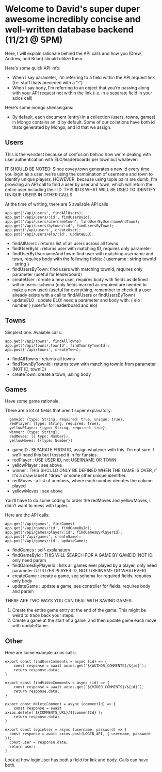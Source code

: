# Welcome to David's super duper awesome incredibly concise and well-written database backend (11/21 @ 5PM)

Here, I will explain rationale behind the API calls and how you (Drew, Andrew, and Brian) should utilize them.

Here's some quick API info:
- When I say parameter, I'm referring to a field within the API request link (i.e. stuff thats preceded with a ":")
- When I say body, I'm referring to an object that you're passing along with your API request not within the link (i.e. in a separate field in your axios call)

Here's some mongo shenanigans:
- By default, each document (entry) in a collection (users, towns, games) in Mongo contains an id by default. Some of our colletions have both id thats generated by Mongo, and id that we assign.

## Users

This is the weirdest because of confusion behind how we're dealing with user authentication with ELO/leaderboards per town but whatever:

IT SHOULD BE NOTED: Since covey.town generates a new id every time you login as a user, we're using the combination of username and town to identify unique players. HOWEVER, because using tuple pairs are dumb, I'm providing an API call to find a user by user and town, which will return the entire user including their ID. THIS ID IS WHAT WILL BE USED TO IDENTIFY UNIQUE USERS IN OTHER CALLS.

At the time of writing, there are 5 available API calls

    app.get('/api/users', findAllUsers);
    app.get('/api/users/:id', findUserById);
    app.get('/api/users/usernametown', findUserByUsernameAndTown);
    app.get('/api/users/bytown/:id', findUsersByTown);
    app.post('/api/users', createUser);
    app.put('/api/users/elo/:id', updateELO);
    
- findAllUsers : returns list of all users across all towns
- findUserById : returns user with matching ID, requires only parameter
- findUserByUsernameAndTown: find user with matching username and town, requires body with the following fields:
{
    username : string
    townId : string
}
- findUsersByTown: find users with matching townId, requires only parameter (useful for leaderboard)
- createUser : create a new user, requires body with fields as defined within users-schema (only fields marked as required are needed to make a new user) (useful for everything, remember to check if a user already exists with a call to findAllUsers or findUsersByTown)
- updateELO : update ELO! need a parameter and body with: { elo : number } (userful for leaderboard and elo)

## Towns

Simplest one. Avaiable calls:

    app.get('/api/towns', findAllTowns)
    app.get('/api/towns/:townId', findTownByTownId);
    app.post('/api/towns', createTown);

- findAllTowns : returns all towns
- findTownByTownId : returns town with matching townId from parameter (NOT ID, townID)
- createTown: create a town, usiing body

## Games

Have some game rationale.

There are a lot of fields that aren't super explanatory:
```
  gameId: {type: String, required: true, unique: true},
  redPlayer: {type: String, required: true},
  yellowPlayer: {type: String, required: true},
  winner: {type: String},
  redMoves: [{ type: Number}],
  yellowMoves: [{type: Number}]
```

- gameID : SEPARATE FROM ID, assign whatever with this. I'm not sure if we'll need this but I tossed it in for funsies.
- redPlayer : USE USER ID, not USERNAME OR TOWN
- yellowPlayer : see above
- winner : THIS SHOULD ONLY BE DEFINED WHEN THE GAME IS OVER, if it's a draw label it "draw" or some other unique identifier.
- redMoves : a list of numbers, where each number denotes the column played
- yellowMoves : see above

You'll have to do some coding to order the redMoves and yellowMoves, I didn't want to mess with tuples

Here are the API calls:

    app.get('/api/games', findGames)
    app.get('/api/games/:id', findGameById);
    app.get('/api/games/player/:id', findGamesByPlayerId);
    app.post('/api/games', createGame);
    app.put('/api/games/:id', updateGame);

- findGames : self-explanatory
- findGameById : THIS WILL SEARCH FOR A GAME BY GAMEID, NOT ID. only need param
- findGamesByPlayerId : lists all games ever played by a player, only need parameter (UTILIZES PLAYER ID, NOT USERNAME OR WHATEVER)
- createGame : create a game, see schema for required fields. requires only body
- updateGame : update a game, see controller for fields. requires body and param

THERE ARE TWO WAYS YOU CAN DEAL WITH SAVING GAMES:
1. Create the entire game entry at the end of the game. This might be weird to trace back your steps.
2. Create a game at the start of a game, and then update game each move with updateGame. 

## Other

Here are some example axios calls:
```
export const findUserComments = async (id) => {
    const response = await axios.get(`${AUTHOR_COMMENTS}/${id}`);
    return response.data;
}

export const findVideoComments = async (id) => {
    const response = await axios.get(`${VIDEO_COMMENTS}/${id}`);
    return response.data;
}

export const deleteComment = async (commentId) => {
    const response = await axios.delete(`${COMMENTS_URL}/${commentId}`);
    return response.data;
}

export const loginUser = async (username, password) => {
  const response = await axios.post(LOGIN_API, { username, password });
  const user = response.data;
  return user;
}
```

Look at how loginUser has both a field for link and body. Calls can have both.
